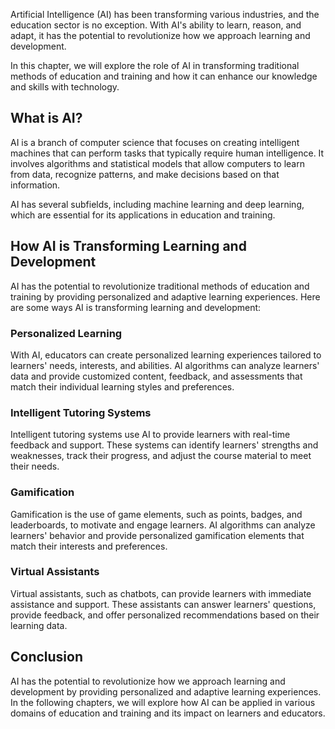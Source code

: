 
Artificial Intelligence (AI) has been transforming various industries, and the education sector is no exception. With AI's ability to learn, reason, and adapt, it has the potential to revolutionize how we approach learning and development.

In this chapter, we will explore the role of AI in transforming traditional methods of education and training and how it can enhance our knowledge and skills with technology.

What is AI?
-----------

AI is a branch of computer science that focuses on creating intelligent machines that can perform tasks that typically require human intelligence. It involves algorithms and statistical models that allow computers to learn from data, recognize patterns, and make decisions based on that information.

AI has several subfields, including machine learning and deep learning, which are essential for its applications in education and training.

How AI is Transforming Learning and Development
-----------------------------------------------

AI has the potential to revolutionize traditional methods of education and training by providing personalized and adaptive learning experiences. Here are some ways AI is transforming learning and development:

### Personalized Learning

With AI, educators can create personalized learning experiences tailored to learners' needs, interests, and abilities. AI algorithms can analyze learners' data and provide customized content, feedback, and assessments that match their individual learning styles and preferences.

### Intelligent Tutoring Systems

Intelligent tutoring systems use AI to provide learners with real-time feedback and support. These systems can identify learners' strengths and weaknesses, track their progress, and adjust the course material to meet their needs.

### Gamification

Gamification is the use of game elements, such as points, badges, and leaderboards, to motivate and engage learners. AI algorithms can analyze learners' behavior and provide personalized gamification elements that match their interests and preferences.

### Virtual Assistants

Virtual assistants, such as chatbots, can provide learners with immediate assistance and support. These assistants can answer learners' questions, provide feedback, and offer personalized recommendations based on their learning data.

Conclusion
----------

AI has the potential to revolutionize how we approach learning and development by providing personalized and adaptive learning experiences. In the following chapters, we will explore how AI can be applied in various domains of education and training and its impact on learners and educators.
